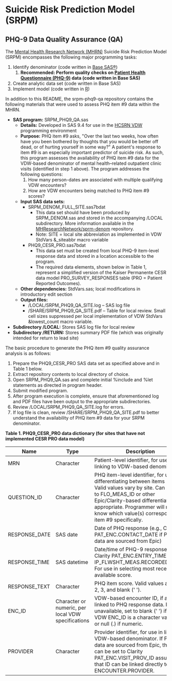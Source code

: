# Suicide Risk Prediction Model (SRPM)
## PHQ-9 Data Quality Assurance (QA)

The [Mental Health Research Network (MHRN)](http://hcsrn.org/mhrn/en/) Suicide Risk Prediction Model (SRPM) encompasses the following major programming tasks:

1. Identify denominator (code written in [Base SAS®](http://www.sas.com/en_us/software/base-sas.html))
    1. **Recommended: Perform quality checks on [Patient Health Questionnaire (PHQ-9)](https://www.ncbi.nlm.nih.gov/pmc/articles/PMC1495268/) data (code written in Base SAS)**
2. Create analytic data set (code written in Base SAS)
3. Implement model (code written in [R](https://www.r-project.org/))

In addition to this README, the srpm-phq9-qa repository contains the following materials that were used to assess PHQ item #9 data within the MHRN.

* **SAS program:** SRPM_PHQ9_QA.sas
    * **Details:** Developed in SAS 9.4 for use in the [HCSRN VDW](http://www.hcsrn.org/en/Tools%20&%20Materials/VDW/) programming environment
    * **Purpose:** PHQ item #9 asks, "Over the last two weeks, how often have you been bothered by thoughts that you would be better off dead, or of hurting yourself in some way?" A patient's response to item #9 is an especially important predictor of suicide risk. As such, this program assesses the availability of PHQ item #9 data for the VDW-based denominator of mental health–related outpatient clinic visits (identified in step 1 above). The program addresses the following questions:
	    1. How many person-dates are associated with multiple qualifying VDW encounters?
		2. How are VDW encounters being matched to PHQ item #9 scores?
    * **Input SAS data sets:** 
	    * SRPM_DENOM_FULL_SITE.sas7bdat
            * This data set should have been produced by SRPM_DENOM.sas and stored in the accompanying /LOCAL subdirectory. More information available in the [MHResearchNetwork/sprm-denom](https://github.com/MHResearchNetwork/srpm-denom) repository.
		    * Note: SITE = local site abbreviation as implemented in VDW StdVars &_siteabbr macro variable
		* PHQ9_CESR_PRO.sas7bdat
		    * This data set must be created from local PHQ-9 item-level response data and stored in a location accessible to the program.
            * The required data elements, shown below in Table 1, represent a simplified version of the Kaiser Permanente CESR data model PRO_SURVEY_RESPONSES table (PRO = Patient Reported Outcomes). 
    * **Other dependencies:** StdVars.sas; local modifications in introductory edit section
    * **Output files:**
        * /LOCAL/SRPM_PHQ9_QA_SITE.log – SAS log file
        * /SHARE/SRPM_PHQ9_QA_SITE.pdf – Table for local review. Small cell sizes suppressed per local implementation of VDW StdVars &lowest_count macro variable.
* **Subdirectory /LOCAL:** Stores SAS log file for local review
* **Subdirectory /RETURN:** Stores summary PDF file (which was originally intended for return to lead site)

The basic procedure to generate the PHQ item #9 quality assurance analysis is as follows:

1. Prepare the PHQ9_CESR_PRO SAS data set as specified above and in Table 1 below.
2. Extract repository contents to local directory of choice.
3. Open SRPM_PHQ9_QA.sas and complete initial %include and %let statements as directed in program header.
4. Submit modified program.
5. After program execution is complete, ensure that aforementioned log and PDF files have been output to the appropriate subdirectories.
6. Review /LOCAL/SRPM_PHQ9_QA_SITE.log for errors.
7. If log file is clean, review /SHARE/SRPM_PHQ9_QA_SITE.pdf to better understand the availability of PHQ item #9 data for your SRPM denominator.

**Table 1. PHQ9_CESR_PRO data dictionary (for sites that have not implemented CESR PRO data model)**

Name | Type | Description
--- | --- | ---
MRN | Character | Patient-level identifier, for use in linking to VDW-based denominator
QUESTION_ID | Character | PHQ item-level identifier, for use in differentiating between items 1–9. Valid values vary by site. Can be set to FLO_MEAS_ID or other Epic/Clarity-based differentiator if appropriate. Programmer will need to know which value(s) correspond to item #9 specifically.
RESPONSE_DATE | SAS date | Date of PHQ response (e.g., Clarity PAT_ENC.CONTACT_DATE if PHQ data are sourced from Epic)
RESPONSE_TIME | SAS datetime | Date/time of PHQ-9 response (e.g., Clarity PAT_ENC.ENTRY_TIME or IP_FLWSHT_MEAS.RECORDED_TIME). For use in selecting most recent available score.
RESPONSE_TEXT | Character | PHQ item score. Valid values are 0, 1, 2, 3, and blank (' ').
ENC_ID | Character or numeric, per local VDW specifications | VDW-based encounter ID, if already linked to PHQ response data. If unavailable, set to blank (' ') if your VDW ENC_ID is a character variable or null (.) if numeric.
PROVIDER | Character | Provider identifier, for use in linking to VDW-based denominator. If PHQ data are sourced from Epic, this field can be set to Clarity PAT_ENC.VISIT_PROV_ID assuming that ID can be linked directly to VDW ENCOUNTER.PROVIDER.
